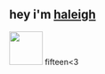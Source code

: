 ## hey i'm [haleigh](https://github.com/Watermelon020194)
<img allign="right" height="60" width="60" src="https://hypnoticsiege.net/images/uploads/h729q32a.png" />
fifteen<3
